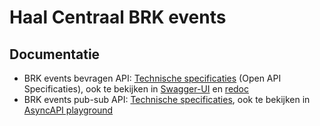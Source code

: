# Haal Centraal BRK events

## Documentatie

* BRK events bevragen API: [Technische specificaties](https://raw.githubusercontent.com/VNG-Realisatie/Haal-Centraal-BRK-event-sourcing/master/specificatie/genereervariant/openapi.yaml) (Open API Specificaties), ook te bekijken in [Swagger-UI](./swagger-ui) en [redoc](./redoc)
* BRK events pub-sub API: [Technische specificaties](https://raw.githubusercontent.com/VNG-Realisatie/Haal-Centraal-BRK-event-sourcing/master/specificatie/asyncapi.yaml), ook te bekijken in [AsyncAPI playground](https://playground.asyncapi.io/?load=https://raw.githubusercontent.com/VNG-Realisatie/Haal-Centraal-BRK-event-sourcing/master/specificatie/asyncapi.yaml)
